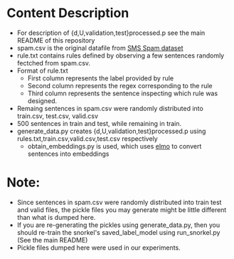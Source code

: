 # Content Description

* For description of {d,U,validation,test}processed.p see the main README of this repository
* spam.csv is the original datafile from [SMS Spam dataset](https://archive.ics.uci.edu/ml/datasets/SMS+Spam+Collection)
* rule.txt contains rules defined by observing a few sentences randomly fectched from spam.csv. 
* Format of rule.txt
	- First column represents the label provided by rule
	- Second column represents the regex corresponding to the rule
	- Third column represents the sentence inspecting which rule was designed.
* Remaing sentences in spam.csv were randomly distributed into train.csv, test.csv, valid.csv
* 500 sentences in train and test, while remaining in train.
* generate_data.py creates {d,U,validation,test}processed.p using rules.txt,train.csv,valid.csv,test.csv respectively
	- obtain_embeddings.py is used, which uses [elmo](https://tfhub.dev/google/elmo/) to convert sentences into embeddings

# Note:
* Since sentences in spam.csv were randomly distributed into train test and valid files, the pickle files you may generate might be little different than what is dumped here.
* If you are re-generating the pickles using generate_data.py, then you should re-train the snorkel's saved_label_model using run_snorkel.py (See the main README)
* Pickle files dumped here were used in our experiments.

